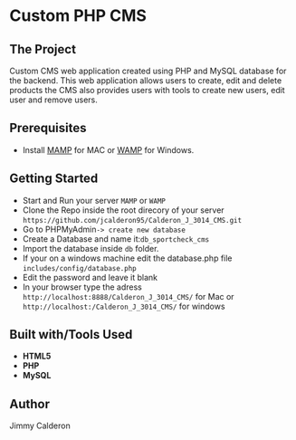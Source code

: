 # Custom PHP CMS

## The Project
 
Custom CMS web application created using PHP and MySQL database for the backend. This web application allows users to create, edit and delete products the CMS also provides users with tools to create new users, edit user and remove users.


## Prerequisites

* Install [MAMP](https://www.mamp.info/en/) for MAC or [WAMP](http://www.wampserver.com/en/) for Windows.



## Getting Started

* Start and Run your server ```MAMP``` or ```WAMP```
* Clone the Repo inside the root direcory of your server ```https://github.com/jcalderon95/Calderon_J_3014_CMS.git```
* Go to PHPMyAdmin```-> create new database```
* Create a Database and name it:```db_sportcheck_cms```
* Import the database inside ```db``` folder.
* If your on a windows machine edit the database.php file ```includes/config/database.php```
* Edit the password and leave it blank
* In your browser type the adress ```http://localhost:8888/Calderon_J_3014_CMS/``` for Mac or ```http://localhost:/Calderon_J_3014_CMS/``` for windows

## Built with/Tools Used
* **HTML5**
* **PHP**
* **MySQL**


## Author

Jimmy Calderon